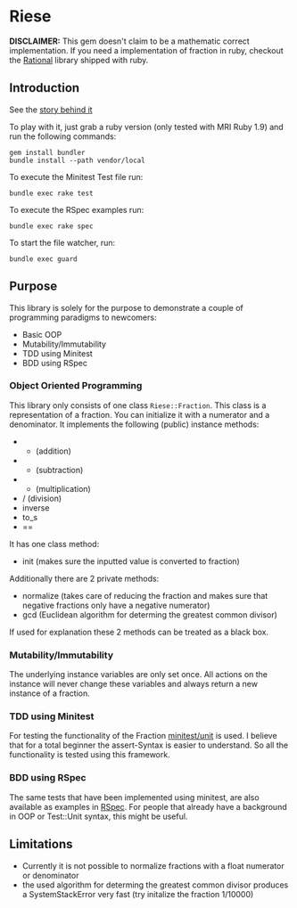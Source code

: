 # Riese

**DISCLAIMER:** This gem doesn't claim to be a mathematic correct implementation. If you need a implementation of fraction in ruby, checkout the [Rational](http://www.ruby-doc.org/core/Rational.html) library shipped with ruby.

## Introduction

See the [story behind it](http://leifg.ghost.io/get-yourself-a-simple-project-for-explaining-stuff/)

To play with it, just grab a ruby version (only tested with MRI Ruby 1.9) and run the following commands:

    gem install bundler
    bundle install --path vendor/local

To execute the Minitest Test file run:
    
    bundle exec rake test

To execute the RSpec examples run:
    
    bundle exec rake spec

To start the file watcher, run:

    bundle exec guard

## Purpose

This library is solely for the purpose to demonstrate a couple of programming paradigms to newcomers:

 - Basic OOP
 - Mutability/Immutability
 - TDD using Minitest
 - BDD using RSpec

### Object Oriented Programming

This library only consists of one class `Riese::Fraction`. This class is a representation of a fraction. You can initialize it with a numerator and a denominator. It implements the following (public) instance methods:

 - + (addition)
 - - (subtraction)
 - * (multiplication)
 - / (division)
 - inverse
 - to_s
 - ==

It has one class method:

 - init (makes sure the inputted value is converted to fraction)

Additionally there are 2 private methods:

 - normalize (takes care of reducing the fraction and makes sure that negative fractions only have a negative numerator)
 - gcd (Euclidean algorithm for determing the greatest common divisor)

If used for explanation these 2 methods can be treated as a black box.

### Mutability/Immutability

The underlying instance variables are only set once. All actions on the instance will never change these variables and always return a new instance of a fraction.

### TDD using Minitest

For testing the functionality of the Fraction [minitest/unit](https://github.com/seattlerb/minitest) is used. I believe that for a total beginner the assert-Syntax is easier to understand. So all the functionality is tested using this framework.

### BDD using RSpec

The same tests that have been implemented using minitest, are also available as examples in [RSpec](http://rspec.info). For people that already have a background in OOP or Test::Unit syntax, this might be useful.

## Limitations

- Currently it is not possible to normalize fractions with a float numerator or denominator
- the used algorithm for determing the greatest common divisor produces a SystemStackError very fast (try initalize the fraction 1/10000)
